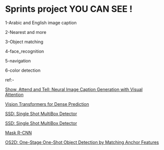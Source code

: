 
# Sprints project YOU CAN SEE !

1-Arabic and English image caption

2-Nearest and more

3-Object matching

4-face_recognition

5-navigation

6-color detection

ref:-

[Show, Attend and Tell: Neural Image Caption Generation with Visual Attention](https://arxiv.org/pdf/1502.03044.pdf)

[Vision Transformers for Dense Prediction](https://arxiv.org/pdf/2103.13413.pdf)

[SSD: Single Shot MultiBox Detector](https://arxiv.org/pdf/1512.02325.pdf)

[SSD: Single Shot MultiBox Detector](https://arxiv.org/pdf/1512.02325.pdf)

[Mask R-CNN](https://arxiv.org/pdf/1703.06870.pdf)

[OS2D: One-Stage One-Shot Object Detection by Matching Anchor Features](https://arxiv.org/pdf/2003.06800)







